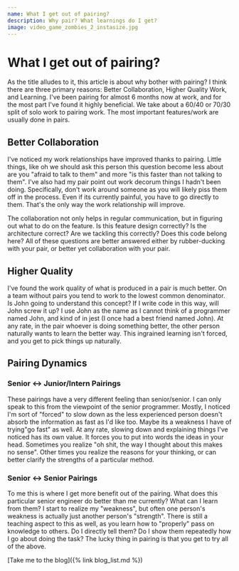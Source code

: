 ```yaml
---
name: What I get out of pairing?
description: Why pair? What learnings do I get?
image: video_game_zombies_2_instasize.jpg
---
```


# What I get out of pairing?

As the title alludes to it, this article is about why bother with pairing? I think there are three primary reasons: Better Collaboration,
Higher Quality Work, and Learning. I've been pairing for almost 6 months now at work, and for the most part I've found it highly beneficial.
We take about a 60/40 or 70/30 split of solo work to pairing work. The most important features/work are usually done in pairs.

## Better Collaboration

I've noticed my work relationships have improved thanks to pairing. Little things, like oh we should ask this person this question become
less about are you "afraid to talk to them" and more "is this faster than not talking to them". I've also had my pair point out work decorum
things I hadn't been doing. Specifically, don't work around someone as you will likely piss them off in the process. Even if its currently 
painful, you have to go directly to them. That's the only way the work relationship will improve.

The collaboration not only helps in regular communication, but in figuring out what to do on the feature. Is this feature design correctly?
Is the architecture correct? Are we tackling this correctly? Does this code belong here? All of these questions are better answered either by
rubber-ducking with your pair, or better yet collaboration with your pair.

## Higher Quality

I've found the work quality of what is produced in a pair is much better. On a team without pairs you tend to work to the lowest common denominator.
Is John going to understand this concept? If I write code in this way, will John screw it up? I use John as the name as I cannot think of a programmer
named John, and kind of in jest (I once had a best friend named John). At any rate, in the pair whoever is doing something better, the other person naturally
wants to learn the better way. This ingrained learning isn't forced, and you get to pick things up naturally.

## Pairing Dynamics

### Senior <-> Junior/Intern Pairings

These pairings have a very different feeling than senior/senior. I can only speak to this from the viewpoint of the senior programmer. Mostly,
I noticed I'm sort of "forced" to slow down as the less experienced person doesn't absorb the information as fast as I'd like too. Maybe its
a weakness I have of trying"go fast" as well. At any rate, slowing down and explaining things I've noticed has its own value. It forces you to
put into words the ideas in your head. Sometimes you realize "oh shit, the way I thought about this makes no sense". Other times you realize the
reasons for your thinking, or can better clarify the strengths of a particular method.

### Senior <-> Senior Pairings

To me this is where I get more benefit out of the pairing. What does this particular senior engineer do better than me currently? What can
I learn from them? I start to realize my "weakness", but often one person's weakness is actually just another person's "strength". There is still
a teaching aspect to this as well, as you learn how to "properly" pass on knowledge to others. Do I directly tell them? Do I show them repeatedly
how I go about doing the task? The lucky thing in pairing is that you get to try all of the above.

[Take me to the blog]({% link blog_list.md %})
